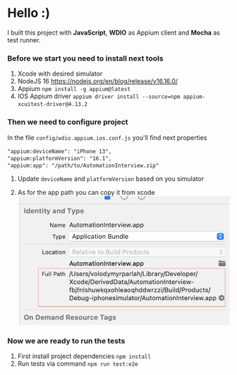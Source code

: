 # Hello :)

I built this project with **JavaScript**, **WDIO** as Appium client and **Mocha** as test runner.  

### Before we start you need to install next tools

1. Xcode with desired simulator
2. NodeJS 16 <https://nodejs.org/en/blog/release/v16.16.0/>
3. Appium `npm install -g appium@latest`
4. IOS Appium driver `appium driver install --source=npm appium-xcuitest-driver@4.13.2`

### Then we need to configure project

In the file `config/wdio.appium.ios.conf.js` you'll find next properties

```
"appium:deviceName": "iPhone 13",
"appium:platformVersion": "16.1",
"appium:app": "/path/to/AutomationInterview.zip"
```

1. Update `deviceName` and `platformVersion` based on you simulator

2. As for the app path you can copy it from xcode
![App path](readme/app-path.png)

### Now we are ready to run the tests

1. First install project dependencies `npm install`
2. Run tests via command `npm run test:e2e`

